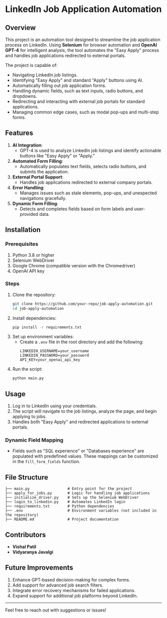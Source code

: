 # LinkedIn Job Application Automation

## Overview
This project is an automation tool designed to streamline the job application process on LinkedIn. Using **Selenium** for browser automation and **OpenAI GPT-4** for intelligent analysis, the tool automates the "Easy Apply" process and handles job applications redirected to external portals. 

The project is capable of:
- Navigating LinkedIn job listings.
- Identifying "Easy Apply" and standard "Apply" buttons using AI.
- Automatically filling out job application forms.
- Handling dynamic fields, such as text inputs, radio buttons, and dropdowns.
- Redirecting and interacting with external job portals for standard applications.
- Managing common edge cases, such as modal pop-ups and multi-step forms.

## Features
1. **AI Integration**: 
   - GPT-4 is used to analyze LinkedIn job listings and identify actionable buttons like "Easy Apply" or "Apply."
2. **Automated Form Filling**:
   - Automatically populates text fields, selects radio buttons, and submits the application.
3. **External Portal Support**:
   - Handles job applications redirected to external company portals.
4. **Error Handling**:
   - Manages issues such as stale elements, pop-ups, and unexpected navigations gracefully.
5. **Dynamic Form Filling**:
   - Detects and completes fields based on form labels and user-provided data.

## Installation

### Prerequisites
1. Python 3.8 or higher
2. Selenium WebDriver
3. Google Chrome (compatible version with the Chromedriver)
4. OpenAI API key

### Steps
1. Clone the repository:
   ```bash
   git clone https://github.com/your-repo/job-apply-automation.git
   cd job-apply-automation
   ```
2. Install dependencies:
   ```bash
   pip install -r requirements.txt
   ```
3. Set up environment variables:
   - Create a `.env` file in the root directory and add the following:
     ```
     LINKEDIN_USERNAME=your_username
     LINKEDIN_PASSWORD=your_password
     API_KEY=your_openai_api_key
     ```
4. Run the script:
   ```bash
   python main.py
   ```

## Usage
1. Log in to LinkedIn using your credentials.
2. The script will navigate to the job listings, analyze the page, and begin applying to jobs.
3. Handles both "Easy Apply" and redirected applications to external portals.

### Dynamic Field Mapping
- Fields such as "SQL experience" or "Databases experience" are populated with predefined values. These mappings can be customized in the `fill_form_fields` function.

## File Structure
```
├── main.py                 # Entry point for the project
├── apply_for_jobs.py       # Logic for handling job applications
├── initialize_driver.py    # Sets up the Selenium WebDriver
├── login_to_linkedin.py    # Automates LinkedIn login
├── requirements.txt        # Python dependencies
├── .env                    # Environment variables (not included in the repository)
├── README.md               # Project documentation
```

## Contributors
- **Vishal Patil**
- **Vidyaranya Javalgi**

## Future Improvements
1. Enhance GPT-based decision-making for complex forms.
2. Add support for advanced job search filters.
3. Integrate error recovery mechanisms for failed applications.
4. Expand support for additional job platforms beyond LinkedIn.

---

Feel free to reach out with suggestions or issues!
